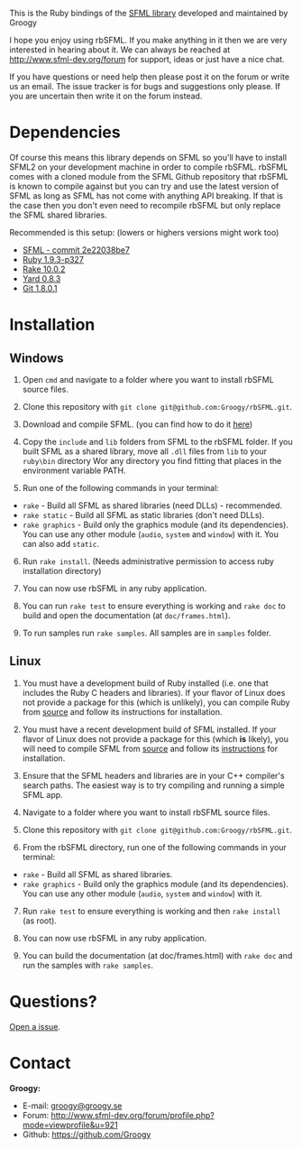 This is the Ruby bindings of the [SFML library](https://github.com/LaurentGomila/SFML) developed and maintained by Groogy

I hope you enjoy using rbSFML. If you make anything in it then we are very interested in hearing about it.
We can always be reached at http://www.sfml-dev.org/forum for support, ideas or just have a nice chat.

If you have questions or need help then please post it on the forum or write us an email. The issue tracker is for bugs
and suggestions only please. If you are uncertain then write it on the forum instead.

Dependencies
============

Of course this means this library depends on SFML so you'll have to install SFML2 on your development machine in order to compile rbSFML. rbSFML comes with a cloned module from the SFML Github repository that rbSFML is known to compile against but you can try and use the latest version of SFML as long as SFML has not come with anything API breaking. If that is the case then you don't even need to recompile rbSFML but only replace the SFML shared libraries.

Recommended is this setup: (lowers or highers versions might work too)

- [SFML - commit 2e22038be7](https://github.com/LaurentGomila/SFML/tree/2e22038be7f30702f8acd653d67534de99a8f441)
- [Ruby 1.9.3-p327](http://www.ruby-lang.org/en/downloads/)
- [Rake 10.0.2](https://rubygems.org/gems/rake)
- [Yard 0.8.3](https://rubygems.org/gems/yard)
- [Git 1.8.0.1](http://git-scm.com/download)

Installation
============

Windows
-------

1.  Open `cmd` and navigate to a folder where you want to install rbSFML source files.

2.  Clone this repository with `git clone git@github.com:Groogy/rbSFML.git`.

3.  Download and compile SFML. (you can find how to do it [here](http://sfml-dev.org/tutorials/2.0/compile-with-cmake.php))

4.  Copy the `include` and `lib` folders from SFML to the rbSFML folder. If you built SFML as a shared library, move all `.dll` files from `lib` to your `ruby\bin` directory Wor any directory you find fitting that places in the environment variable PATH.

5.  Run one of the following commands in your terminal:

  * `rake` - Build all SFML as shared libraries (need DLLs) - recommended.
  * `rake static` - Build all SFML as static libraries (don't need DLLs).
  * `rake graphics` - Build only the graphics module (and its dependencies). You can use any other module (`audio`, `system` and `window`) with it. You can also add `static`.

6.  Run `rake install`. (Needs administrative permission to access ruby installation directory)

7.  You can now use rbSFML in any ruby application.

8.  You can run `rake test` to ensure everything is working and `rake doc` to build and open the documentation (at `doc/frames.html`).

9.  To run samples run `rake samples`. All samples are in `samples` folder.

Linux
-----

1.  You must have a development build of Ruby installed (i.e. one that includes the Ruby C headers and libraries). If your flavor of Linux does not provide a package for this (which is unlikely), you can compile Ruby from [source](http://www.ruby-lang.org/pt/downloads/) and follow its instructions for installation.

2.  You must have a recent development build of SFML installed. If your flavor of Linux does not provide a package for this (which **is** likely), you will need to compile SFML from [source](https://github.com/LaurentGomila/SFML) and follow its [instructions](http://sfml-dev.org/tutorials/2.0/compile-with-cmake.php) for installation.

3.  Ensure that the SFML headers and libraries are in your C++ compiler's search paths. The easiest way is to try compiling and running a simple SFML app.

4.  Navigate to a folder where you want to install rbSFML source files.

5.  Clone this repository with `git clone git@github.com:Groogy/rbSFML.git`.

6.  From the rbSFML directory, run one of the following commands in your terminal:

  * `rake` - Build all SFML as shared libraries.
  * `rake graphics` - Build only the graphics module (and its dependencies). You can use any other module (`audio`, `system` and `window`) with it.

7.  Run `rake test` to ensure everything is working and then `rake install` (as root).

8.  You can now use rbSFML in any ruby application.

9.  You can build the documentation (at doc/frames.html) with `rake doc` and run the samples with `rake samples`.

Questions?
==========

[Open a issue](https://github.com/Groogy/rbSFML/issues/new).

Contact
=======

**Groogy:**

- E-mail: groogy@groogy.se
- Forum:  http://www.sfml-dev.org/forum/profile.php?mode=viewprofile&u=921
- Github: https://github.com/Groogy
